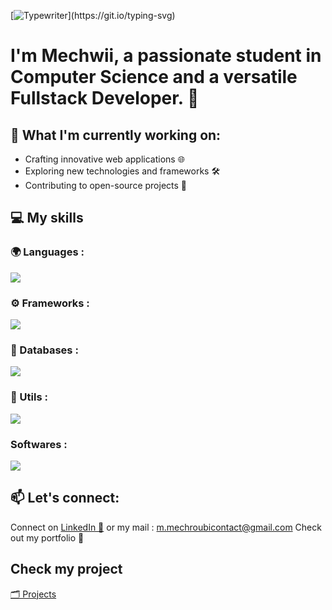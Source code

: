 
[![Typewriter](https://readme-typing-svg.herokuapp.com?font=Orbitron&size=50&duration=4000&color=4440FF&pause=500&center=true&random=false&width=1200&lines=👋+Hey+there!+Welcome+to+my+Github+profile!)](https://git.io/typing-svg)

# I'm Mechwii, a passionate student in Computer Science and a versatile Fullstack Developer. 🚀

## 🔭 What I'm currently working on:

- Crafting innovative web applications 🌐
- Exploring new technologies and frameworks 🛠️
- Contributing to open-source projects 🌱

## 💻 My skills 

### 🌍 Languages : 
  ![](https://skillicons.dev/icons?i=java,c,cpp,py,html,css,js,kotlin,swift)

### ⚙ Frameworks :  
  ![](https://skillicons.dev/icons?i=vue,nodejs,react,nextjs,spring,qt)

### 💾 Databases : 
  ![](https://skillicons.dev/icons?i=postgres,mysql,mongodb)

### 🔧 Utils :
  ![](https://skillicons.dev/icons?i=linux,windows,github,docker)
### Softwares : 
  ![](https://skillicons.dev/icons?i=ps,pr,figma)


<!---
📚 Learning and Growing:
Currently diving into Machine Learning 🤖
Enhancing my knowledge of cloud computing ☁️
--->

## 📫 Let's connect:

Connect on [LinkedIn 💼](https://www.linkedin.com/in/m-hammed-mechroubi-a3134a275/) or my mail : m.mechroubicontact@gmail.com
Check out my portfolio 🌟

## Check my project

[🗂️ Projects](https://github.com/mhammeDev?tab=repositories)

<!---
mhammeDev/mhammeDev is a ✨ special ✨ repository because its `README.md` (this file) appears on your GitHub profile.
You can click the Preview link to take a look at your changes.
--->
